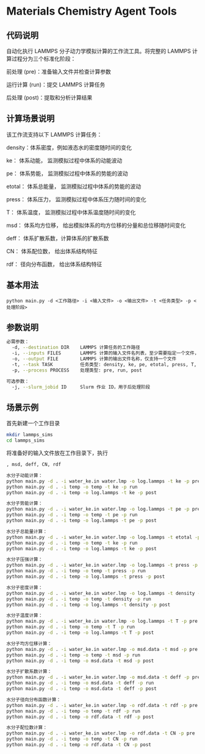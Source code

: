 # Materials Chemistry  Agent Tools
## 代码说明
自动化执行 LAMMPS 分子动力学模拟计算的工作流工具。将完整的 LAMMPS 计算过程分为三个标准化阶段：

前处理 (pre)：准备输入文件并检查计算参数

运行计算 (run)：提交 LAMMPS 计算任务

后处理 (post)：提取和分析计算结果

## 计算场景说明
该工作流支持以下 LAMMPS 计算任务：

density：体系密度，例如液态水的密度随时间的变化

ke：	体系动能，	监测模拟过程中体系的动能波动

pe：	体系势能，	监测模拟过程中体系的势能的波动

etotal：	体系总能量，	监测模拟过程中体系的势能的波动

press：	体系压力，	监测模拟过程中体系压力随时间的变化

T：	体系温度，	监测模拟过程中体系温度随时间的变化

msd：	体系均方位移，	给出模拟体系的均方位移的分量和总位移随时间变化

deff：	体系扩散系数，计算体系的扩散系数

CN：	体系配位数，	给出体系结构特征

rdf：	径向分布函数，	给出体系结构特征

## 基本用法
```
python main.py -d <工作路径> -i <输入文件> -o <输出文件> -t <任务类型> -p <处理阶段>
```

## 参数说明
```bash
必需参数：
  -d, --destination DIR    LAMMPS 计算任务的工作路径
  -i, --inputs FILES       LAMMPS 计算的输入文件名列表，至少需要指定一个文件，并需提前放置于destination DIR
  -o, --output FILE        LAMMPS 计算的输出文件名称，仅支持一个文件
  -t, --task TASK          任务类型: density, ke, pe, etotal, press, T, msd, deff, CN, rdf
  -p, --process PROCESS    处理类型: pre, run, post

可选参数：
  -j, --slurm_jobid ID     Slurm 作业 ID，用于后处理阶段
```
## 场景示例
首先新建一个工作目录
```bash
mkdir lammps_sims 
cd lammps_sims
```
将准备好的输入文件放在工作目录下，执行
```bash
, msd, deff, CN, rdf

水分子动能计算：
python main.py -d . -i water_ke.in water.lmp -o log.lammps -t ke -p pre
python main.py -d . -i temp -o temp -t ke -p run
python main.py -d . -i temp -o log.lammps -t ke -p post

水分子势能计算：
python main.py -d . -i water_ke.in water.lmp -o log.lammps -t pe -p pre
python main.py -d . -i temp -o temp -t pe -p run
python main.py -d . -i temp -o log.lammps -t pe -p post

水分子总能量计算：
python main.py -d . -i water_ke.in water.lmp -o log.lammps -t etotal -p pre
python main.py -d . -i temp -o temp -t ke -p run
python main.py -d . -i temp -o log.lammps -t ke -p post

水分子压强计算：
python main.py -d . -i water_ke.in water.lmp -o log.lammps -t press -p pre
python main.py -d . -i temp -o temp -t press -p run
python main.py -d . -i temp -o log.lammps -t press -p post

水分子密度计算：
python main.py -d . -i water_ke.in water.lmp -o log.lammps -t density -p pre
python main.py -d . -i temp -o temp -t density -p run
python main.py -d . -i temp -o log.lammps -t density -p post

水分子温度计算：
python main.py -d . -i water_ke.in water.lmp -o log.lammps -t T -p pre
python main.py -d . -i temp -o temp -t T -p run
python main.py -d . -i temp -o log.lammps -t T -p post

水分子均方位移计算：
python main.py -d . -i water_ke.in water.lmp -o msd.data -t msd -p pre
python main.py -d . -i temp -o temp -t msd -p run
python main.py -d . -i temp -o msd.data -t msd -p post

水分子扩散系数计算：
python main.py -d . -i water_ke.in water.lmp -o msd.data -t deff -p pre
python main.py -d . -i temp -o msd.data -t deff -p run
python main.py -d . -i temp -o msd.data -t deff -p post

水分子径向分布函数计算：
python main.py -d . -i water_ke.in water.lmp -o rdf.data -t rdf -p pre
python main.py -d . -i temp -o temp -t rdf -p run
python main.py -d . -i temp -o rdf.data -t rdf -p post

水分子配位数计算：
python main.py -d . -i water_ke.in water.lmp -o rdf.data -t CN -p pre
python main.py -d . -i temp -o temp -t CN -p run
python main.py -d . -i temp -o rdf.data -t CN -p post
```
